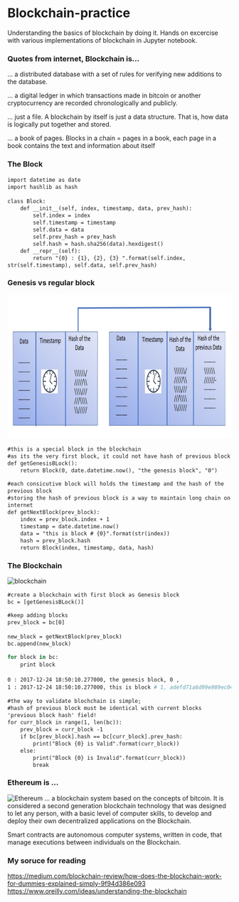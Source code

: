 # Blockchain-practice
Understanding the basics of blockchain by doing it.
Hands on excercise with various implementations of blockchain in Jupyter notebook.


### Quotes from internet, Blockchain is...

... a distributed database with a set of rules for verifying new additions to the database. 

... a digital ledger in which transactions made in bitcoin or another cryptocurrency are recorded chronologically and publicly.

... just a file.  A blockchain by itself is just a data structure.  That is, how data is logically put together and stored. 

... a book of pages. Blocks in a chain = pages in a book, each page in a book contains the text and information about itself


### The Block

```shell
import datetime as date
import hashlib as hash

class Block:
    def __init__(self, index, timestamp, data, prev_hash):
        self.index = index
        self.timestamp = timestamp
        self.data = data
        self.prev_hash = prev_hash
        self.hash = hash.sha256(data).hexdigest()
    def __repr__(self):
        return "{0} : {1}, {2}, {3} ".format(self.index, str(self.timestamp), self.data, self.prev_hash)
```

### Genesis vs regular block

<img src="./pics/Howtheblockattach.JPG" width="624" height="322" />

```shell
#this is a special block in the blockchain
#as its the very first block, it could not have hash of previous block
def getGenesisBLock():
    return Block(0, date.datetime.now(), "the genesis block", "0")
```

```shell
#each consicutive block will holds the timestamp and the hash of the previous block
#storing the hash of previous block is a way to maintain long chain on internet
def getNextBlock(prev_block):
    index = prev_block.index + 1
    timestamp = date.datetime.now()
    data = "this is block # {0}".format(str(index))
    hash = prev_block.hash
    return Block(index, timestamp, data, hash)
```

### The Blockchain

![blockchain](https://github.com/vivek-bombatkar/Blockchain-Practice/blob/master/pics/Howtheblocksgetadded.JPG)

```shell
#create a blockchain with first block as Genesis block  
bc = [getGenesisBLock()]
```

```shell
#keep adding blocks
prev_block = bc[0]

new_block = getNextBlock(prev_block)
bc.append(new_block)
```

```bash
for block in bc:
    print block
	
0 : 2017-12-24 18:50:10.277000, the genesis block, 0 ,
1 : 2017-12-24 18:50:10.277000, this is block # 1, adefd71a6d99e989ec041e9dbdd340a09f7f2be25835d5df865ea00531c5d867
```

```shell
#the way to validate blochchain is simple; 
#hash of previous block must be identical with current blocks 'previous block hash' field!
for curr_block in range(1, len(bc)):
    prev_block = curr_block -1
    if bc[prev_block].hash == bc[curr_block].prev_hash:
        print("Block {0} is Valid".format(curr_block))
    else:
        print("Block {0} is Invalid".format(curr_block))
        break
```


### Ethereum is ...
![Ethereum](https://github.com/vivek-bombatkar/Blockchain-Practice/blob/master/pics/Howthebolckchainattached.JPG)
... a blockchain system based on the concepts of bitcoin.
It is considered a second generation blockchain technology that was designed to let any person, with a basic level of computer skills, to develop and deploy their own decentralized applications on the Blockchain.

Smart contracts are autonomous computer systems, written in code, that manage executions between individuals on the Blockchain.

### My soruce for reading
https://medium.com/blockchain-review/how-does-the-blockchain-work-for-dummies-explained-simply-9f94d386e093
https://www.oreilly.com/ideas/understanding-the-blockchain
